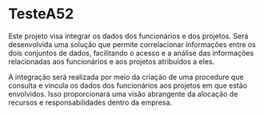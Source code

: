 # TesteA52
Este projeto visa integrar os dados dos funcionários e dos projetos. Será desenvolvida uma solução que permite correlacionar informações entre os dois conjuntos de dados, facilitando o acesso e a análise das informações relacionadas aos funcionários e aos projetos atribuídos a eles.

A integração será realizada por meio da criação de uma procedure que consulta e vincula os dados dos funcionários aos projetos em que estão envolvidos. Isso proporcionará uma visão abrangente da alocação de recursos e responsabilidades dentro da empresa.
